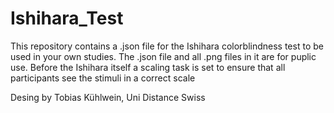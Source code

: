 # Ishihara_Test
This repository contains a .json file for the Ishihara colorblindness test to be used in your own studies. The .json file and all .png files in it are for puplic use. 
Before the Ishihara itself a scaling task is set to ensure that all participants see the stimuli in a correct scale

Desing by Tobias Kühlwein, Uni Distance Swiss
